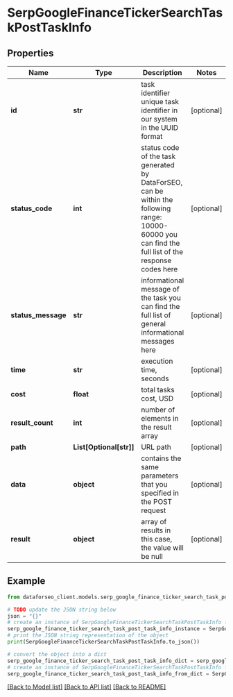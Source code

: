 # SerpGoogleFinanceTickerSearchTaskPostTaskInfo


## Properties

Name | Type | Description | Notes
------------ | ------------- | ------------- | -------------
**id** | **str** | task identifier unique task identifier in our system in the UUID format | [optional] 
**status_code** | **int** | status code of the task generated by DataForSEO, can be within the following range: 10000-60000 you can find the full list of the response codes here | [optional] 
**status_message** | **str** | informational message of the task you can find the full list of general informational messages here | [optional] 
**time** | **str** | execution time, seconds | [optional] 
**cost** | **float** | total tasks cost, USD | [optional] 
**result_count** | **int** | number of elements in the result array | [optional] 
**path** | **List[Optional[str]]** | URL path | [optional] 
**data** | **object** | contains the same parameters that you specified in the POST request | [optional] 
**result** | **object** | array of results in this case, the value will be null | [optional] 

## Example

```python
from dataforseo_client.models.serp_google_finance_ticker_search_task_post_task_info import SerpGoogleFinanceTickerSearchTaskPostTaskInfo

# TODO update the JSON string below
json = "{}"
# create an instance of SerpGoogleFinanceTickerSearchTaskPostTaskInfo from a JSON string
serp_google_finance_ticker_search_task_post_task_info_instance = SerpGoogleFinanceTickerSearchTaskPostTaskInfo.from_json(json)
# print the JSON string representation of the object
print(SerpGoogleFinanceTickerSearchTaskPostTaskInfo.to_json())

# convert the object into a dict
serp_google_finance_ticker_search_task_post_task_info_dict = serp_google_finance_ticker_search_task_post_task_info_instance.to_dict()
# create an instance of SerpGoogleFinanceTickerSearchTaskPostTaskInfo from a dict
serp_google_finance_ticker_search_task_post_task_info_from_dict = SerpGoogleFinanceTickerSearchTaskPostTaskInfo.from_dict(serp_google_finance_ticker_search_task_post_task_info_dict)
```
[[Back to Model list]](../README.md#documentation-for-models) [[Back to API list]](../README.md#documentation-for-api-endpoints) [[Back to README]](../README.md)


